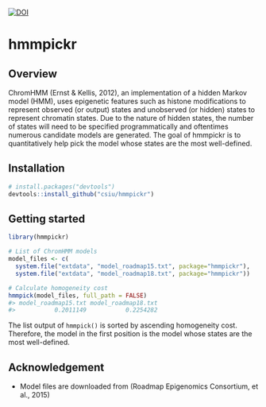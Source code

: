 
[![DOI](https://zenodo.org/badge/83733732.svg)](https://zenodo.org/badge/latestdoi/83733732)

hmmpickr
========

Overview
--------

ChromHMM (Ernst & Kellis, 2012), an implementation of a hidden Markov model (HMM), uses epigenetic features such as histone modifications to represent observed (or output) states and unobserved (or hidden) states to represent chromatin states. Due to the nature of hidden states, the number of states will need to be specified programmatically and oftentimes numerous candidate models are generated. The goal of hmmpickr is to quantitatively help pick the model whose states are the most well-defined.

Installation
------------

``` r
# install.packages("devtools")
devtools::install_github("csiu/hmmpickr")
```

Getting started
---------------

``` r
library(hmmpickr)

# List of ChromHMM models
model_files <- c(
  system.file("extdata", "model_roadmap15.txt", package="hmmpickr"),
  system.file("extdata", "model_roadmap18.txt", package="hmmpickr"))

# Calculate homogeneity cost
hmmpick(model_files, full_path = FALSE)
#> model_roadmap15.txt model_roadmap18.txt 
#>           0.2011149           0.2254282
```

The list output of `hmmpick()` is sorted by ascending homogeneity cost. Therefore, the model in the first position is the model whose states are the most well-defined.

Acknowledgement
---------------

-   Model files are downloaded from (Roadmap Epigenomics Consortium, et al., 2015)
